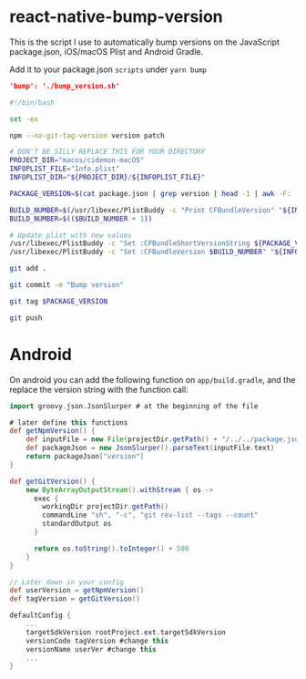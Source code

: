 # react-native-bump-version

This is the script I use to automatically bump versions on the JavaScript package.json, iOS/macOS Plist and Android Gradle.

Add it to your package.json `scripts` under `yarn bump`

```json
'bump': './bump_version.sh'
```

```bash
#!/bin/bash

set -ex

npm --no-git-tag-version version patch

# DON'T BE SILLY REPLACE THIS FOR YOUR DIRECTORY
PROJECT_DIR="macos/cidemon-macOS"
INFOPLIST_FILE="Info.plist"
INFOPLIST_DIR="${PROJECT_DIR}/${INFOPLIST_FILE}"

PACKAGE_VERSION=$(cat package.json | grep version | head -1 | awk -F: '{ print $2 }' | sed 's/[\",]//g' | tr -d '[[:space:]]')

BUILD_NUMBER=$(/usr/libexec/PlistBuddy -c "Print CFBundleVersion" "${INFOPLIST_DIR}")
BUILD_NUMBER=$(($BUILD_NUMBER + 1))

# Update plist with new values
/usr/libexec/PlistBuddy -c "Set :CFBundleShortVersionString ${PACKAGE_VERSION}" "${INFOPLIST_DIR}"
/usr/libexec/PlistBuddy -c "Set :CFBundleVersion $BUILD_NUMBER" "${INFOPLIST_DIR}"

git add .

git commit -m "Bump version"

git tag $PACKAGE_VERSION

git push
```

# Android

On android you can add the following function on `app/build.gradle`, and the replace the version string with the function call:

```gradle
import groovy.json.JsonSlurper # at the beginning of the file

# later define this functions
def getNpmVersion() {
    def inputFile = new File(projectDir.getPath() + "/../../package.json")
    def packageJson = new JsonSlurper().parseText(inputFile.text)
    return packageJson["version"]
}

def getGitVersion() {
    new ByteArrayOutputStream().withStream { os ->
      exec {
        workingDir projectDir.getPath()
        commandLine "sh", "-c", "git rev-list --tags --count"
        standardOutput os
      }

      return os.toString().toInteger() + 500
    }
}

// Later down in your config
def userVersion = getNpmVersion()
def tagVersion = getGitVersion()

defaultConfig {
    ...
    targetSdkVersion rootProject.ext.targetSdkVersion
    versionCode tagVersion #change this
    versionName userVer #change this
    ...
}
```
